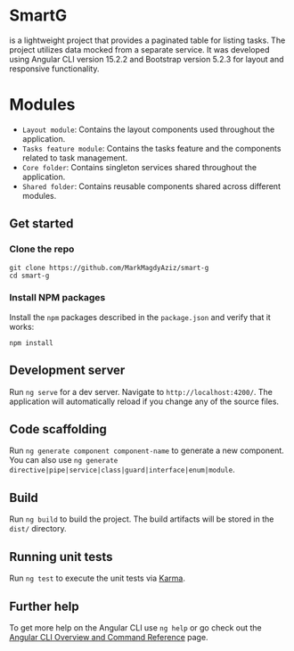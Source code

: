 # SmartG
is a lightweight project that provides a paginated table for listing tasks. The project utilizes data mocked from a separate service. It was developed using Angular CLI version 15.2.2 and Bootstrap version 5.2.3 for layout and responsive functionality.

# Modules

* `Layout module`: Contains the layout components used throughout the application.
* `Tasks feature module`: Contains the tasks feature and the components related to task management.
* `Core folder`: Contains singleton services shared throughout the application.
* `Shared folder`: Contains reusable components shared across different modules.

## Get started

### Clone the repo

```shell
git clone https://github.com/MarkMagdyAziz/smart-g
cd smart-g
```

### Install NPM packages

Install the `npm` packages described in the `package.json` and verify that it works:

```shell
npm install
```
## Development server

Run `ng serve` for a dev server. Navigate to `http://localhost:4200/`. The application will automatically reload if you change any of the source files.

## Code scaffolding

Run `ng generate component component-name` to generate a new component. You can also use `ng generate directive|pipe|service|class|guard|interface|enum|module`.

## Build

Run `ng build` to build the project. The build artifacts will be stored in the `dist/` directory.

## Running unit tests

Run `ng test` to execute the unit tests via [Karma](https://karma-runner.github.io).

## Further help

To get more help on the Angular CLI use `ng help` or go check out the [Angular CLI Overview and Command Reference](https://angular.io/cli) page.
